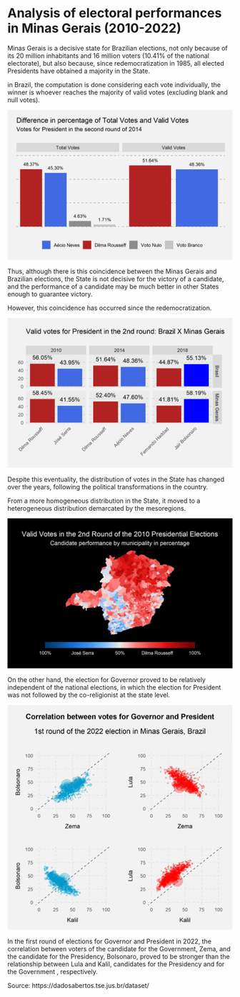 
# Analysis of electoral performances in Minas Gerais (2010-2022)

<p>Minas Gerais is a decisive state for Brazilian elections, not only because of its 20 million inhabitants and 16 million voters (10.41% of the national electorate), but also because, since redemocratization in 1985, all elected Presidents have obtained a majority in the State.</p>

<p>in Brazil, the computation is done considering each vote individually, the winner is whoever reaches the majority of valid votes (excluding blank and null votes).</p>

![My Image](saved_charts/cols_election_BR_total_votes_X_valid_votes.jpg)

<p>Thus, although there is this coincidence between the Minas Gerais and Brazilian elections, the State is not decisive for the victory of a candidate, and the performance of a candidate may be much better in other States enough to guarantee victory.</p>

<p>However, this coincidence has occurred since the redemocratization.</p>

![My Image](saved_charts/cols_election_BR_valid_votes_br_x_minas_gerais.jpg)

<p>Despite this eventuality, the distribution of votes in the State has changed over the years, following the political transformations in the country.</p>
<p>From a more homogeneous distribution in the State, it moved to a heterogeneous distribution demarcated by the mesoregions.</p>

![My Image](saved_charts/br_mg_election_2010_-_2018.gif)

<p>On the other hand, the election for Governor proved to be relatively independent of the national elections, in which the election for President was not followed by the co-religionist at the state level.</p>

![My Image](saved_charts/scatter_2022_election_brazilian_MG_correlation_president_x_governador_1_turn_v2.jpg)

<p>In the first round of elections for Governor and President in 2022, the correlation between voters of the candidate for the Government, Zema, and the candidate for the Presidency, Bolsonaro, proved to be stronger than the relationship between Lula and Kalil, candidates for the Presidency and for the Government , respectively.</p>


<p>Source: https://dadosabertos.tse.jus.br/dataset/</p>








